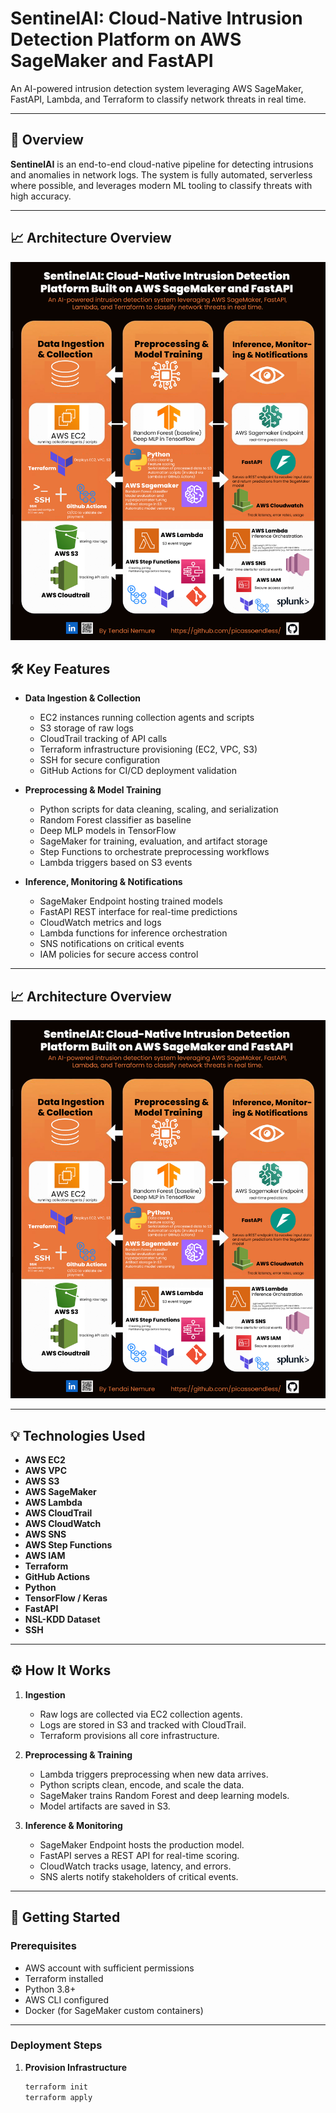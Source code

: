 # SentinelAI: Cloud-Native Intrusion Detection Platform on AWS SageMaker and FastAPI

An AI-powered intrusion detection system leveraging AWS SageMaker, FastAPI, Lambda, and Terraform to classify network threats in real time.

---

## 📌 Overview

**SentinelAI** is an end-to-end cloud-native pipeline for detecting intrusions and anomalies in network logs. The system is fully automated, serverless where possible, and leverages modern ML tooling to classify threats with high accuracy.

---
## 📈 Architecture Overview

<p align="center">
  <img src="./aws.png" alt="SentinelAI Architecture" width="800"/>
</p>

## 🛠️ Key Features

- **Data Ingestion & Collection**
  - EC2 instances running collection agents and scripts
  - S3 storage of raw logs
  - CloudTrail tracking of API calls
  - Terraform infrastructure provisioning (EC2, VPC, S3)
  - SSH for secure configuration
  - GitHub Actions for CI/CD deployment validation

- **Preprocessing & Model Training**
  - Python scripts for data cleaning, scaling, and serialization
  - Random Forest classifier as baseline
  - Deep MLP models in TensorFlow
  - SageMaker for training, evaluation, and artifact storage
  - Step Functions to orchestrate preprocessing workflows
  - Lambda triggers based on S3 events

- **Inference, Monitoring & Notifications**
  - SageMaker Endpoint hosting trained models
  - FastAPI REST interface for real-time predictions
  - CloudWatch metrics and logs
  - Lambda functions for inference orchestration
  - SNS notifications on critical events
  - IAM policies for secure access control

---

## 📈 Architecture Overview

![Architecture Diagram](./aws.png)

---

## 💡 Technologies Used

- **AWS EC2**
- **AWS VPC**
- **AWS S3**
- **AWS SageMaker**
- **AWS Lambda**
- **AWS CloudTrail**
- **AWS CloudWatch**
- **AWS SNS**
- **AWS Step Functions**
- **AWS IAM**
- **Terraform**
- **GitHub Actions**
- **Python**
- **TensorFlow / Keras**
- **FastAPI**
- **NSL-KDD Dataset**
- **SSH**

---

## ⚙️ How It Works

1. **Ingestion**
   - Raw logs are collected via EC2 collection agents.
   - Logs are stored in S3 and tracked with CloudTrail.
   - Terraform provisions all core infrastructure.

2. **Preprocessing & Training**
   - Lambda triggers preprocessing when new data arrives.
   - Python scripts clean, encode, and scale the data.
   - SageMaker trains Random Forest and deep learning models.
   - Model artifacts are saved in S3.

3. **Inference & Monitoring**
   - SageMaker Endpoint hosts the production model.
   - FastAPI serves a REST API for real-time scoring.
   - CloudWatch tracks usage, latency, and errors.
   - SNS alerts notify stakeholders of critical events.

---

## 🚀 Getting Started

### Prerequisites

- AWS account with sufficient permissions
- Terraform installed
- Python 3.8+
- AWS CLI configured
- Docker (for SageMaker custom containers)

---

### Deployment Steps

1. **Provision Infrastructure**
   ```bash
   terraform init
   terraform apply
